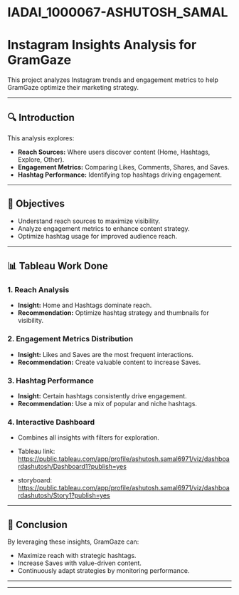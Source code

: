 # IADAI_1000067-ASHUTOSH_SAMAL
# Instagram Insights Analysis for GramGaze  
This project analyzes Instagram trends and engagement metrics to help GramGaze optimize their marketing strategy.  

---

## 🔍 Introduction  
This analysis explores:  
- **Reach Sources:** Where users discover content (Home, Hashtags, Explore, Other).  
- **Engagement Metrics:** Comparing Likes, Comments, Shares, and Saves.  
- **Hashtag Performance:** Identifying top hashtags driving engagement.  

---

## 🎯 Objectives  
- Understand reach sources to maximize visibility.  
- Analyze engagement metrics to enhance content strategy.  
- Optimize hashtag usage for improved audience reach.  

---

## 📊 Tableau Work Done  
### 1. Reach Analysis 
- **Insight:** Home and Hashtags dominate reach.  
- **Recommendation:** Optimize hashtag strategy and thumbnails for visibility.  

### 2. Engagement Metrics Distribution
- **Insight:** Likes and Saves are the most frequent interactions.  
- **Recommendation:** Create valuable content to increase Saves.  

### 3. Hashtag Performance
- **Insight:** Certain hashtags consistently drive engagement.  
- **Recommendation:** Use a mix of popular and niche hashtags.  

### 4. Interactive Dashboard  
- Combines all insights with filters for exploration.

- Tableau link: https://public.tableau.com/app/profile/ashutosh.samal6971/viz/dashboardashutosh/Dashboard1?publish=yes

- storyboard: https://public.tableau.com/app/profile/ashutosh.samal6971/viz/dashboardashutosh/Story1?publish=yes
---

## 📌 Conclusion  
By leveraging these insights, GramGaze can:  
- Maximize reach with strategic hashtags.  
- Increase Saves with value-driven content.  
- Continuously adapt strategies by monitoring performance.  

---



---

